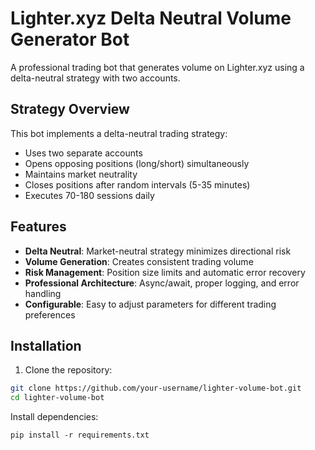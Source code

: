 # Lighter.xyz Delta Neutral Volume Generator Bot

A professional trading bot that generates volume on Lighter.xyz using a delta-neutral strategy with two accounts.

## Strategy Overview

This bot implements a delta-neutral trading strategy:
- Uses two separate accounts
- Opens opposing positions (long/short) simultaneously
- Maintains market neutrality
- Closes positions after random intervals (5-35 minutes)
- Executes 70-180 sessions daily

## Features

- **Delta Neutral**: Market-neutral strategy minimizes directional risk
- **Volume Generation**: Creates consistent trading volume
- **Risk Management**: Position size limits and automatic error recovery
- **Professional Architecture**: Async/await, proper logging, and error handling
- **Configurable**: Easy to adjust parameters for different trading preferences

## Installation

1. Clone the repository:
```bash
git clone https://github.com/your-username/lighter-volume-bot.git
cd lighter-volume-bot
```

Install dependencies: 
```
pip install -r requirements.txt

```


